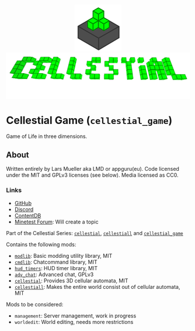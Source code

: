 <div align="center"><img alt="Image" src="menu/logo.png"><img alt="Image" src="menu/header.png"></div>

# Cellestial Game (`cellestial_game`)

Game of Life in three dimensions.

## About

Written entirely by Lars Mueller aka LMD or appguru(eu). Code licensed under the MIT and GPLv3 licenses (see below). Media licensed as CC0.

### Links

* [GitHub](https://github.com/appgurueu/cellestiall)
* [Discord](https://discordapp.com/invite/ysP74by)
* [ContentDB](https://content.minetest.net/packages/LMD/cellestiall)
* [Minetest Forum](): Will create a topic

Part of the Cellestial Series: [`cellestial`](https://github.com/appgurueu/cellestial), [`cellestiall`](https://github.com/appgurueu/cellestiall) and [`cellestial_game`](https://github.com/appgurueu/cellestial_game)

Contains the following mods:

* [`modlib`](https://github.com/appgurueu/modlib): Basic modding utility library, MIT
* [`cmdlib`](https://github.com/appgurueu/cmdlib): Chatcommand library, MIT
* [`hud_timers`](https://github.com/appgurueu/hud_timers): HUD timer library, MIT
* [`adv_chat`](https://github.com/appgurueu/adv_chat): Advanced chat, GPLv3
* [`cellestial`](https://github.com/appgurueu/cellestial): Provides 3D cellular automata, MIT
* [`cellestiall`](https://github.com/appgurueu/cellestiall): Makes the entire world consist out of cellular automata, MIT

Mods to be considered:

* `management`: Server management, work in progress
* `worldedit`: World editing, needs more restrictions